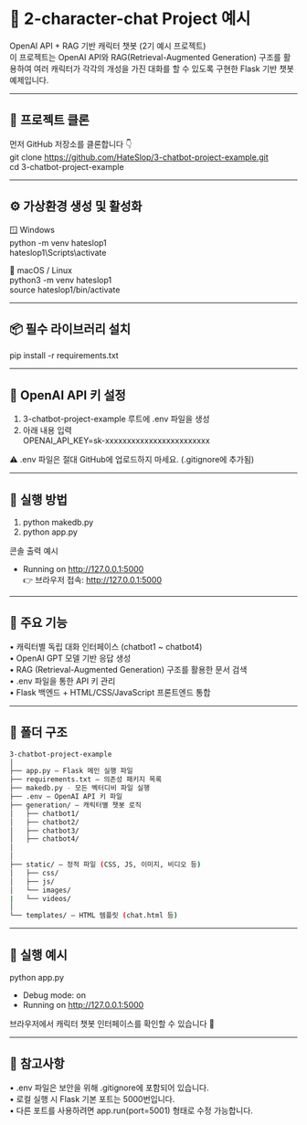 # 🧠 2-character-chat Project 예시  
OpenAI API + RAG 기반 캐릭터 챗봇 (2기 예시 프로젝트)  
이 프로젝트는 OpenAI API와 RAG(Retrieval-Augmented Generation) 구조를 활용하여 여러 캐릭터가 각각의 개성을 가진 대화를 할 수 있도록 구현한 Flask 기반 챗봇 예제입니다.  

---

## 🧩 프로젝트 클론  
먼저 GitHub 저장소를 클론합니다 👇  
git clone https://github.com/HateSlop/3-chatbot-project-example.git  
cd 3-chatbot-project-example  

---

## ⚙️ 가상환경 생성 및 활성화  

🪟 Windows  
python -m venv hateslop1  
hateslop1\Scripts\activate  

🍎 macOS / Linux  
python3 -m venv hateslop1  
source hateslop1/bin/activate  

---

## 📦 필수 라이브러리 설치  
pip install -r requirements.txt  

---

## 🔑 OpenAI API 키 설정  
1. 3-chatbot-project-example 루트에 .env 파일을 생성  
2. 아래 내용 입력  
OPENAI_API_KEY=sk-xxxxxxxxxxxxxxxxxxxxxxxx  

⚠️ .env 파일은 절대 GitHub에 업로드하지 마세요. (.gitignore에 추가됨)  

---

## 🚀 실행 방법
1. python makedb.py
2. python app.py  

콘솔 출력 예시  
* Running on http://127.0.0.1:5000  
👉 브라우저 접속: http://127.0.0.1:5000  

---

## 🧠 주요 기능  
• 캐릭터별 독립 대화 인터페이스 (chatbot1 ~ chatbot4)  
• OpenAI GPT 모델 기반 응답 생성  
• RAG (Retrieval-Augmented Generation) 구조를 활용한 문서 검색  
• .env 파일을 통한 API 키 관리  
• Flask 백엔드 + HTML/CSS/JavaScript 프론트엔드 통합  

---

## 🧰 폴더 구조  
```bash
3-chatbot-project-example  
│  
├── app.py — Flask 메인 실행 파일  
├── requirements.txt — 의존성 패키지 목록  
├── makedb.py - 모든 벡터디비 파일 실행
├── .env — OpenAI API 키 파일 
├── generation/ — 캐릭터별 챗봇 로직  
│   ├── chatbot1/  
│   ├── chatbot2/  
│   ├── chatbot3/  
│   ├── chatbot4/   
│    
│  
├── static/ — 정적 파일 (CSS, JS, 이미지, 비디오 등)  
│   ├── css/  
│   ├── js/  
│   └── images/
|   └── videos/ 
│  
└── templates/ — HTML 템플릿 (chat.html 등)  
```
---

## 🧪 실행 예시  
python app.py  
* Debug mode: on  
* Running on http://127.0.0.1:5000  

브라우저에서 캐릭터 챗봇 인터페이스를 확인할 수 있습니다 🎨  

---

## 🧾 참고사항  
• .env 파일은 보안을 위해 .gitignore에 포함되어 있습니다.  
• 로컬 실행 시 Flask 기본 포트는 5000번입니다.  
• 다른 포트를 사용하려면 app.run(port=5001) 형태로 수정 가능합니다.  
 
